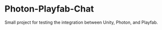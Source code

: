 # Photon-Playfab-Chat

Small project for testing the integration between Unity, Photon, and Playfab.
